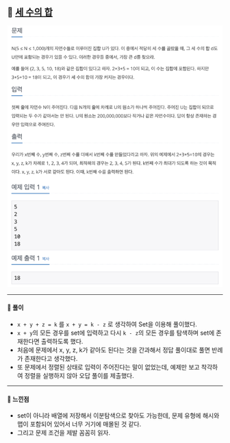 ## 📖 [세 수의 합](https://www.acmicpc.net/problem/7662)
<img src="./assets/2295_세수의합.png" width="600px" />

---
#### 📍 풀이
- `x + y + z = k` 를 `x + y = k - z`  로 생각하여 Set을 이용해 풀이했다.
- `x + y`의 모든 경우를 set에 입력하고 다시 `k - z`의 모든 경우를 탐색하며 set에 존재한다면 출력하도록 했다.
- 처음에 문제에서 x, y, z, k가 같아도 된다는 것을 간과해서 정답 풀이대로 풀면 반례가 존재한다고 생각했다.
- 또 문제에서 정렬된 상태로 입력이 주어진다는 말이 없었는데, 예제만 보고 착각하여 정렬을 실행하지 않아 오답 풀이를 제출했다. 
---
#### 📍 느낀점
- set이 아니라 배열에 저장해서 이분탐색으로 찾아도 가능한데, 문제 유형에 해시와 맵이 포함되어 있어서 너무 거기에 매몰된 것 같다.
- 그리고 문제 조건을 제발 꼼꼼히 읽자.